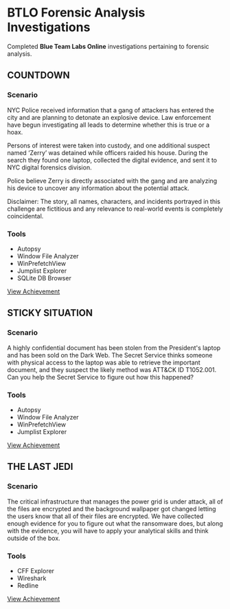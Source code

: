# BTLO Forensic Analysis Investigations

Completed **Blue Team Labs Online** investigations pertaining to forensic analysis.

## COUNTDOWN

### Scenario

NYC Police received information that a gang of attackers has entered the city and are planning to detonate an explosive device. Law enforcement have begun investigating all leads to determine whether this is true or a hoax.

Persons of interest were taken into custody, and one additional suspect named ‘Zerry’ was detained while officers raided his house. During the search they found one laptop, collected the digital evidence, and sent it to NYC digital forensics division.

Police believe Zerry is directly associated with the gang and are analyzing his device to uncover any information about the potential attack.

Disclaimer: The story, all names, characters, and incidents portrayed in this challenge are fictitious and any relevance to real-world events is completely coincidental. 

### Tools

- Autopsy
- Window File Analyzer
- WinPrefetchView
- Jumplist Explorer
- SQLite DB Browser

<a href="https://blueteamlabs.online/achievement/share/76960/1">View Achievement</a>

## STICKY SITUATION

### Scenario

A highly confidential document has been stolen from the President's laptop and has been sold on the Dark Web. The Secret Service thinks someone with physical access to the laptop was able to retrieve the important document, and they suspect the likely method was ATT&CK ID T1052.001. Can you help the Secret Service to figure out how this happened? 

### Tools

- Autopsy
- Window File Analyzer
- WinPrefetchView
- Jumplist Explorer

<a href="https://blueteamlabs.online/achievement/share/76960/3">View Achievement</a>

## THE LAST JEDI

### Scenario

The critical infrastructure that manages the power grid is under attack, all of the files are encrypted and the background wallpaper got changed letting the users know that all of their files are encrypted. We have collected enough evidence for you to figure out what the ransomware does, but along with the evidence, you will have to apply your analytical skills and think outside of the box. 

### Tools

- CFF Explorer
- Wireshark
- Redline

<a href="https://blueteamlabs.online/achievement/share/76960/49">View Achievement</a>
